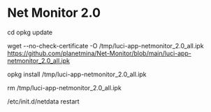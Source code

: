 # Net Monitor 2.0

cd
opkg update

wget --no-check-certificate -O /tmp/luci-app-netmonitor_2.0_all.ipk https://github.com/planetmina/Net-Monitor/blob/main/luci-app-netmonitor_2.0_all.ipk

opkg install /tmp/luci-app-netmonitor_2.0_all.ipk

rm /tmp/luci-app-netmonitor_2.0_all.ipk

/etc/init.d/netdata restart
